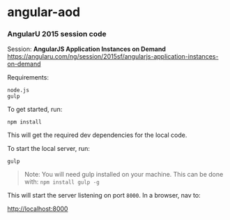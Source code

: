 # angular-aod

### AngularU 2015 session code
Session: **AngularJS Application Instances on Demand**
https://angularu.com/ng/session/2015sf/angularjs-application-instances-on-demand

Requirements:

    node.js
    gulp

To get started, run:

    npm install

This will get the required dev dependencies for the local code.

To start the local server, run:

    gulp
    
>Note: You will need gulp installed on your machine. This can 
>be done with: `npm install gulp -g`
  
This will start the server listening on port `8000`. In a browser, nav to:

<a href="http://localhost:8000" target="_blank">http://localhost:8000</a>

